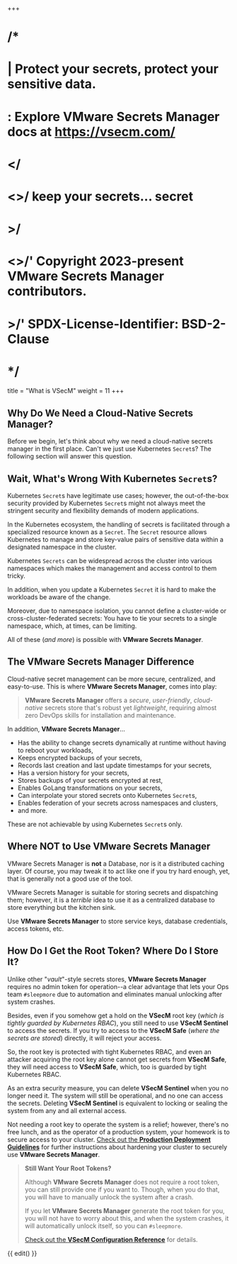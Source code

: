 +++
# /*
# |    Protect your secrets, protect your sensitive data.
# :    Explore VMware Secrets Manager docs at https://vsecm.com/
# </
# <>/  keep your secrets... secret
# >/
# <>/' Copyright 2023-present VMware Secrets Manager contributors.
# >/'  SPDX-License-Identifier: BSD-2-Clause
# */

title = "What is VSecM"
weight = 11
+++

## Why Do We Need a Cloud-Native Secrets Manager?

Before we begin, let's think about why we need a cloud-native secrets manager in
the first place. Can't we just use Kubernetes `Secret`s? The following section
will answer this question.

## Wait, What's Wrong With Kubernetes `Secret`s?

Kubernetes `Secret`s have legitimate use cases; however,
the out-of-the-box security provided by Kubernetes `Secret`s might not always
meet the stringent security and flexibility demands of modern applications.

In the Kubernetes ecosystem, the handling of secrets is facilitated through a
specialized resource known as a `Secret`. The `Secret` resource allows Kubernetes
to manage and store key-value pairs of sensitive data within a designated
namespace in the cluster.

Kubernetes `Secrets` can be widespread across the cluster into various namespaces
which makes the management and access control to them tricky.

In addition, when you update a Kubernetes `Secret` it is hard to make the
workloads be aware of the change.

Moreover, due to namespace isolation, you cannot define a cluster-wide or
cross-cluster-federated secrets: You have to tie your secrets to a single
namespace, which, at times, can be limiting.

All of these (*and more*) is possible with **VMware Secrets Manager**.

## The **VMware Secrets Manager** Difference

Cloud-native secret management can be more secure, centralized, and easy-to-use.
This is where **VMware Secrets Manager**, comes into play:

> **VMware Secrets Manager** offers a *secure*, *user-friendly*, *cloud-native*
> secrets store that's robust yet *lightweight*, requiring almost zero DevOps
> skills for installation and maintenance.

In addition, **VMware Secrets Manager**...

* Has the ability to change secrets dynamically at runtime without having to
  reboot your workloads,
* Keeps encrypted backups of your secrets,
* Records last creation and last update timestamps for your secrets,
* Has a version history for your secrets,
* Stores backups of your secrets encrypted at rest,
* Enables GoLang transformations on your secrets,
* Can interpolate your stored secrets onto Kubernetes `Secret`s,
* Enables federation of your secrets across namespaces and clusters,
* and more.

These are not achievable by using Kubernetes `Secret`s only.

## Where **NOT** to Use VMware Secrets Manager

VMware Secrets Manager is **not** a Database, nor is it a distributed caching
layer. Of course, you may tweak it to act like one if you try hard enough, yet,
that is generally not a good use of the tool.

VMware Secrets Manager is suitable for storing secrets and dispatching them;
however, it is a *terrible* idea to use it as a centralized database to store
everything but the kitchen sink.

Use **VMware Secrets Manager** to store service keys, database credentials,
access tokens, etc.

## How Do I Get the Root Token? Where Do I Store It?

Unlike other "*vault*"-style secrets stores, **VMware Secrets Manager** requires
no admin token for operation--a clear advantage that lets your Ops team
`#sleepmore` due to automation and eliminates manual unlocking after system
crashes.

Besides, even if you somehow get a hold on the **VSecM** root key (*which is
tightly guarded by Kubernetes RBAC*), you still need to use **VSecM Sentinel** 
to access the secrets. If you try to access to the **VSecM Safe** (*where 
the secrets are stored*) directly, it will reject your access.

So, the root key is protected with tight Kubernetes RBAC, and even an attacker 
acquiring the root key alone cannot get secrets from **VSecM Safe**, they will
need access to **VSecM Safe**, which, too is guarded by tight Kubernetes RBAC.

As an extra security measure, you can delete **VSecM Sentinel** when you no 
longer need it. The system will still be operational, and no one can access the 
secrets. Deleting **VSecM Sentinel** is equivalent to locking or sealing the
system from any and all external access.

Not needing a root key to operate the system is a relief; however, there's no 
free lunch, and as the operator of a production system, your homework is to 
secure access to your cluster. [Check out the **Production Deployment 
Guidelines**][production] for further instructions about hardening
your cluster to securely use **VMware Secrets Manager**.

> **Still Want Your Root Tokens?**
>
> Although **VMware Secrets Manager** does not require a root token, you can
> still provide one if you want to. Though, when you do that, you will have
> to manually unlock the system after a crash.
>
> If you let **VMware Secrets Manager** generate the root token for you, you
> will not have to worry about this, and when the system crashes, it will
> automatically unlock itself, so you can `#sleepmore`.
>
> [Check out the **VSecM Configuration Reference**][config-ref] for details.

[config-ref]: @/documentation/configuration/overview.md "VSecM Configuration"
[production]: @/documentation/production/overview.md
[github]: https://github.com/vmware/secrets-manager/tree/main/docs "VMware Secrets Manager Documentation on GitHub"

{{ edit() }}
